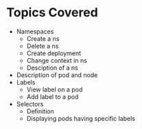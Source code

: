 # Topics Covered
 - Namespaces
   - Create a ns
   - Delete a ns
   - Create deployment
   - Change context in ns
   - Desciption of a ns
 - Description of pod and node
 - Labels
   - View label on a pod
   - Add label to a pod
 - Selectors
   - Definition
   - Displaying pods having specific labels
